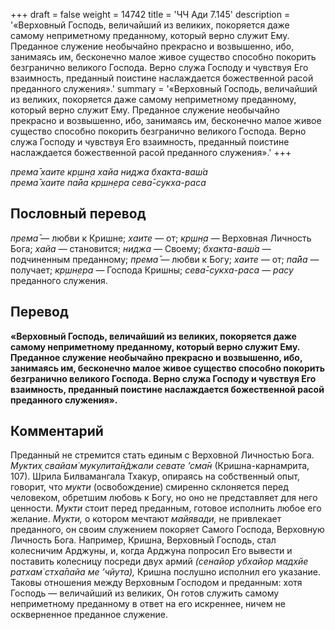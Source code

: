 +++
draft = false
weight = 14742
title = 'ЧЧ Ади 7.145'
description = '«Верховный Господь, величайший из великих, покоряется даже самому неприметному преданному, который верно служит Ему. Преданное служение необычайно прекрасно и возвышенно, ибо, занимаясь им, бесконечно малое живое существо способно покорить безгранично великого Господа. Верно служа Господу и чувствуя Его взаимность, преданный поистине наслаждается божественной расой преданного служения».'
summary = '«Верховный Господь, величайший из великих, покоряется даже самому неприметному преданному, который верно служит Ему. Преданное служение необычайно прекрасно и возвышенно, ибо, занимаясь им, бесконечно малое живое существо способно покорить безгранично великого Господа. Верно служа Господу и чувствуя Его взаимность, преданный поистине наслаждается божественной расой преданного служения».'
+++

_према̄ хаите кр̣шн̣а хайа ниджа бхакта-ваш́а  
према̄ хаите па̄йа кр̣шн̣ера сева̄-сукха-раса_

## Пословный перевод

_према̄_ — любви к Кришне; _хаите_ — от; _кр̣шн̣а_ — Верховная Личность Бога; _хайа_ — становится; _ниджа_ — Своему; _бхакта_\-_ваш́а_ — подчиненным преданному; _према̄_ — любви к Богу; _хаите_ — от; _па̄йа_ — получает; _кр̣шн̣ера_ — Господа Кришны; _сева̄_\-_сукха_\-_раса_ — _расу_ преданного служения.

## Перевод

**«Верховный Господь, величайший из великих, покоряется даже самому неприметному преданному, который верно служит Ему. Преданное служение необычайно прекрасно и возвышенно, ибо, занимаясь им, бесконечно малое живое существо способно покорить безгранично великого Господа. Верно служа Господу и чувствуя Его взаимность, преданный поистине наслаждается божественной расой преданного служения».**

## Комментарий

Преданный не стремится стать единым с Верховной Личностью Бога. _Муктих̣ свайам̇ мукулита̄н̃джали севате ’сма̄н_ (Кришна-карнамрита, 107). Шрила Билвамангала Тхакур, опираясь на собственный опыт, говорит, что _мукти_ (освобождение) смиренно склоняется перед человеком, обретшим любовь к Богу, но оно не представляет для него ценности. _Мукти_ стоит перед преданным, готовое исполнить любое его желание. _Мукти,_ о котором мечтают _майявади,_ не привлекает преданного, он своим служением покоряет Самого Господа, Верховную Личность Бога. Например, Кришна, Верховный Господь, стал колесничим Арджуны, и, когда Арджуна попросил Его вывести и поставить колесницу посреди двух армий _(сенайор убхайор мадхйе ратхам̇ стха̄пайа ме ’чйута),_ Кришна послушно исполнил его указание. Таковы отношения между Верховным Господом и преданным: хотя Господь — величайший из великих, Он готов служить самому неприметному преданному в ответ на его искреннее, ничем не оскверненное преданное служение.
